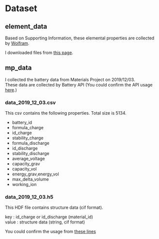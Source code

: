 # Dataset

## element_data

Based on Supporting Information, these elemental properties are collected by [Wolfram](https://reference.wolfram.com/language/note/ElementDataSourceInformation.html).

I downloaded files from [this page](https://bitbucket.org/wolverton/magpie/src/master/lookup-data/).

## mp_data

I collected the battery data from Materials Project on 2019/12/03.  
These data are collected by Battery API (You could confirm the API usage [here](https://discuss.matsci.org/t/accessing-battery-database-through-pymatgen/295/2).)

### data_2019_12_03.csv

This csv contains the following properties. Total size is 5134.

- battery_id
- formula_charge
- id_charge
- stability_charge
- formula_discharge
- id_discharge
- stability_discharge
- average_voltage
- capacity_grav
- capacity_vol
- energy_grav,energy_vol
- max_delta_volume
- working_ion

### data_2019_12_03.h5

This HDF file contains structure data (cif format).

key : id_charge or id_discharge (material_id)  
value : structure data (string, cif format)

You could confirm the usage from [these lines](https://github.com/nd-02110114/machine-learning-the-voltage-of-electrode-materials/blob/9d2c3ebd2010af674237a12bc877f35b6e45d75a/preprocess/create_features.py#L59-L60)
